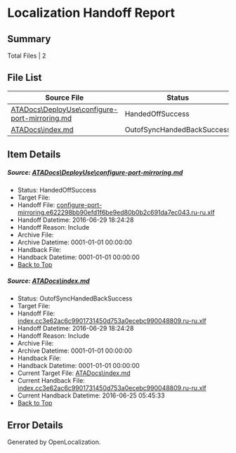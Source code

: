 # <a name='report-top'></a> Localization Handoff Report

## Summary
 Total Files | 2

## File List
 Source File | Status | Details 
 ----------- | ------ | ------- 
 [ATADocs\DeployUse\configure-port-mirroring.md](https://github.com/Microsoft/ATADocs-pr/blob/121f54e6d8da8220f1827188039e9a89c038f7ac/ATADocs/DeployUse/configure-port-mirroring.md) | HandedOffSuccess | [Details](#a4befce4003951b18a5e1a9d8bc1addf9e7ea25510)
 [ATADocs\index.md](https://github.com/Microsoft/ATADocs-pr/blob/121f54e6d8da8220f1827188039e9a89c038f7ac/ATADocs/index.md) | OutofSyncHandedBackSuccess | [Details](#91fe130cb37f40efd90d7e8023b93075f76a5ba4221)

## Item Details
##### <a name='a4befce4003951b18a5e1a9d8bc1addf9e7ea25510'></a> Source: [ATADocs\DeployUse\configure-port-mirroring.md](https://github.com/Microsoft/ATADocs-pr/blob/121f54e6d8da8220f1827188039e9a89c038f7ac/ATADocs/DeployUse/configure-port-mirroring.md)
* Status: HandedOffSuccess
* Target File: 
* Handoff File: [configure-port-mirroring.e622298bb90efd1f6be9ed80b0b2c691da7ec043.ru-ru.xlf](https://github.com/Microsoft/EM.handoff/blob/9444dd8e0e1cff87673321d01df0083a8795845b/ol-handoff/Microsoft/ATADocs-pr.ru-ru/master/configure-port-mirroring.e622298bb90efd1f6be9ed80b0b2c691da7ec043.ru-ru.xlf)
* Handoff Datetime: 2016-06-29 18:24:28
* Handoff Reason: Include
* Archive File: 
* Archive Datetime: 0001-01-01 00:00:00
* Handback File: 
* Handback Datetime: 0001-01-01 00:00:00
* [Back to Top](#report-top)

##### <a name='91fe130cb37f40efd90d7e8023b93075f76a5ba4221'></a> Source: [ATADocs\index.md](https://github.com/Microsoft/ATADocs-pr/blob/121f54e6d8da8220f1827188039e9a89c038f7ac/ATADocs/index.md)
* Status: OutofSyncHandedBackSuccess
* Target File: 
* Handoff File: [index.cc3e62ac6c9901731450d753a0ecebc990048809.ru-ru.xlf](https://github.com/Microsoft/EM.handoff/blob/9444dd8e0e1cff87673321d01df0083a8795845b/ol-handoff/Microsoft/ATADocs-pr.ru-ru/master/index.cc3e62ac6c9901731450d753a0ecebc990048809.ru-ru.xlf)
* Handoff Datetime: 2016-06-29 18:24:28
* Handoff Reason: Include
* Archive File: 
* Archive Datetime: 0001-01-01 00:00:00
* Handback File: 
* Handback Datetime: 0001-01-01 00:00:00
* Current Target File: [ATADocs\index.md](https://github.com/Microsoft/ATADocs-pr.ru-ru/blob/7ccbb0d9690113797624dd233e24791ff5fb133b/ATADocs/index.md)
* Current Handback File: [index.cc3e62ac6c9901731450d753a0ecebc990048809.ru-ru.xlf](https://github.com/Microsoft/EM.handback/blob/c2f13b40b5f168b6f403425a975323e228e485ee/ol-handback/Microsoft/ATADocs-pr.ru-ru/master/index.cc3e62ac6c9901731450d753a0ecebc990048809.ru-ru.xlf)
* Current Handback Datetime: 2016-06-25 05:45:33
* [Back to Top](#report-top)


## Error Details

Generated by OpenLocalization.
